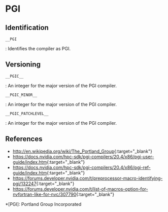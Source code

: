 # PGI

## Identification

`__PGI`

:   Identifies the compiler as PGI.

## Versioning

`__PGIC__`

:   An integer for the major version of the PGI compiler.

`__PGIC_MINOR__`

:   An integer for the major version of the PGI compiler.

`__PGIC_PATCHLEVEL__`

:   An integer for the major version of the PGI compiler.

## References

- <http://en.wikipedia.org/wiki/The_Portland_Group>{:target="_blank"}
- <https://docs.nvidia.com/hpc-sdk/pgi-compilers/20.4/x86/pgi-user-guide/index.htm>{:target="_blank"}
- <https://docs.nvidia.com/hpc-sdk/pgi-compilers/20.4/x86/pgi-ref-guide/index.htm>{:target="_blank"}
- <https://forums.developer.nvidia.com/t/preprocessor-macro-identifying-pgi/132247>{:target="_blank"}
- <https://forums.developer.nvidia.com/t/list-of-macros-option-for-nvfortran-like-for-nvc/307790>{:target="_blank"}

*[PGI]: Portland Group Incorporated
